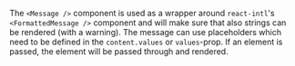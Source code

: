 The `<Message />` component is used as a wrapper around `react-intl`'s
`<FormattedMessage />` component and will make sure that also strings can be
rendered (with a warning). The message can use placeholders which need to be
defined in the `content.values` or `values`-prop. If an element is passed, the
element will be passed through and rendered.
